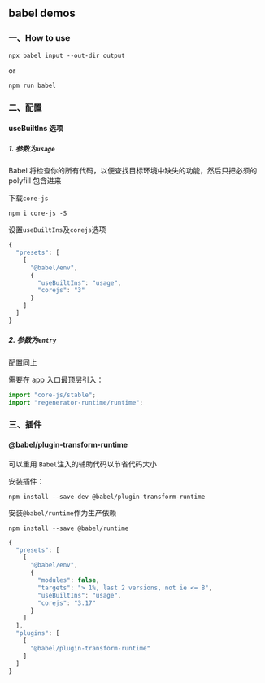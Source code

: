 ## babel demos

### 一、How to use

```
npx babel input --out-dir output
```

or

```
npm run babel
```

### 二、配置

#### useBuiltIns 选项

##### 1. 参数为`usage`

Babel 将检查你的所有代码，以便查找目标环境中缺失的功能，然后只把必须的 polyfill 包含进来

下载`core-js`

```shell
npm i core-js -S
```

设置`useBuiltIns`及`corejs`选项

```js
{
  "presets": [
    [
      "@babel/env",
      {
        "useBuiltIns": "usage",
        "corejs": "3"
      }
    ]
  ]
}
```

##### 2. 参数为`entry`

配置同上

需要在 app 入口最顶层引入：

```js
import "core-js/stable";
import "regenerator-runtime/runtime";
```

### 三、插件

#### @babel/plugin-transform-runtime

可以重用 `Babel`注入的辅助代码以节省代码大小

安装插件：

```shell
npm install --save-dev @babel/plugin-transform-runtime
```

安装`@babel/runtime`作为生产依赖

```shell
npm install --save @babel/runtime
```

```js
{
  "presets": [
    [
      "@babel/env",
      {
        "modules": false,
        "targets": "> 1%, last 2 versions, not ie <= 8",
        "useBuiltIns": "usage",
        "corejs": "3.17"
      }
    ]
  ],
  "plugins": [
    [
      "@babel/plugin-transform-runtime"
    ]
  ]
}
```
